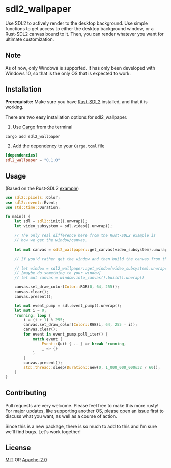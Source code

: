 # sdl2_wallpaper

Use SDL2 to actively render to the desktop background. Use simple functions to get access to either the desktop background window, or a Rust-SDL2 canvas bound to it. Then, you can render whatever you want for ultimate customization.

## Note

As of now, only Windows is supported. It has only been developed with Windows 10, so that is the only OS that is expected to work.

## Installation

**Prerequisite:** Make sure you have [Rust-SDL2](https://crates.io/crates/sdl2) installed, and that it is working.

There are two easy installation options for sdl2_wallpaper.

1. Use [Cargo](https://doc.rust-lang.org/cargo/getting-started/installation.html) from the terminal

```bash
cargo add sdl2_wallpaper
```

2. Add the dependency to your `Cargo.toml` file

```toml
[dependencies]
sdl2_wallpaper = "0.1.0"
```

## Usage

(Based on the Rust-SDL2 [example](https://rust-sdl2.github.io/rust-sdl2/sdl2/#getting-started))

```rust
use sdl2::pixels::Color;
use sdl2::event::Event;
use std::time::Duration;

fn main() {
    let sdl = sdl2::init().unwrap();
    let video_subsystem = sdl.video().unwrap();
    
    // The only real difference here from the Rust-SDL2 example is
    // how we get the window/canvas.

    let mut canvas = sdl2_wallpaper::get_canvas(video_subsystem).unwrap();
    
    // If you'd rather get the window and then build the canvas from that:

    // let window = sdl2_wallpaper::get_window(video_subsystem).unwrap();
    // [maybe do something to your window]
    // let mut canvas = window.into_canvas().build().unwrap()

    canvas.set_draw_color(Color::RGB(0, 64, 255));
    canvas.clear();
    canvas.present();

    let mut event_pump = sdl.event_pump().unwrap();
    let mut i = 0;
    'running: loop {
        i = (i + 1) % 255;
        canvas.set_draw_color(Color::RGB(i, 64, 255 - i));
        canvas.clear();
        for event in event_pump.poll_iter() {
            match event {
                Event::Quit { .. } => break 'running,
                _ => {}
            }
        }
        canvas.present();
        std::thread::sleep(Duration::new(0, 1_000_000_000u32 / 60));
    } 
}
```

## Contributing

Pull requests are very welcome. Please feel free to make this more rusty! For major updates, like supporting another OS, please open an issue first to discuss what you want, as well as a course of action.

Since this is a new package, there is so much to add to this and I'm sure we'll find bugs. Let's work together!

## License

[MIT](https://choosealicense.com/licenses/mit/)
OR
[Apache-2.0](https://choosealicense.com/licenses/apache-2.0/)
